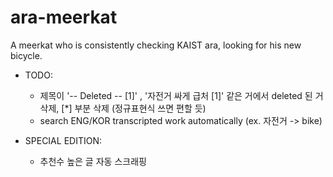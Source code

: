 # ara-meerkat
A meerkat who is consistently checking KAIST ara, looking for his new bicycle.

* TODO:  
    - 제목이 '-- Deleted -- [1]' , '자전거 싸게 급처 [1]' 같은 거에서 deleted 된 거 삭제, [*] 부분 삭제 (정규표현식 쓰면 편할 듯)  
    - search ENG/KOR transcripted work automatically (ex. 자전거 -> bike)

* SPECIAL EDITION:
    - 추천수 높은 글 자동 스크래핑
